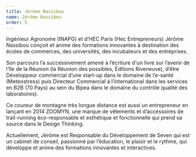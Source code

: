 ```yaml
---
title: Jérôme Nassibou
name: Jérôme Nassibou
order: 5
---
```


Ingénieur Agronome (INAPG) et d’HEC Paris (Hec Entrepreneurs) Jérôme Nassibou conçoit et anime des formations innovantes à destination des écoles de commerces, des universités, des incubateurs et des entreprises.

Son parcours l’a successivement amené à l’écriture d'un livre sur l’avenir de l'île de la Réunion (la Réunion des possibles, Éditions Riveneuve), d’être Développeur commercial d’une start-up dans le domaine de l’e-santé (Meteostress) puis Directeur Commercial à l’international dans les services en B2B (70 Pays) au sein du Bipea dans le domaine du contrôle qualité des laboratoires).

Ce coureur de montagne très longue distance est aussi un entrepreneur en lançant en 2014 ZOOMYN, une marque de vêtements et d’accessoires de trail-running éco-responsable et esthétique et fonctionnelle qui prend sa source dans le Design Thinking.

Actuellement, Jérôme est Responsable du Développement de Seven qui est un cabinet de conseil, passionné par l’éducation, le plaisir et le rythme, qui développe et anime des formations innovantes et interactives.
